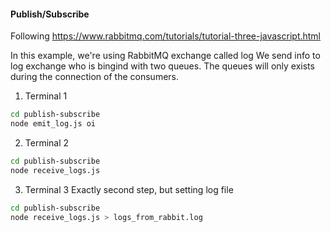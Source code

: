#### Publish/Subscribe
Following https://www.rabbitmq.com/tutorials/tutorial-three-javascript.html

In this example, we're using RabbitMQ exchange called log
We send info to log exchange who is bingind with two queues. The queues will only exists during the connection of the consumers.

1. Terminal 1
```bash
cd publish-subscribe
node emit_log.js oi
```

2. Terminal 2
```bash
cd publish-subscribe
node receive_logs.js
```

3. Terminal 3
Exactly second step, but setting log file
```bash
cd publish-subscribe
node receive_logs.js > logs_from_rabbit.log
```